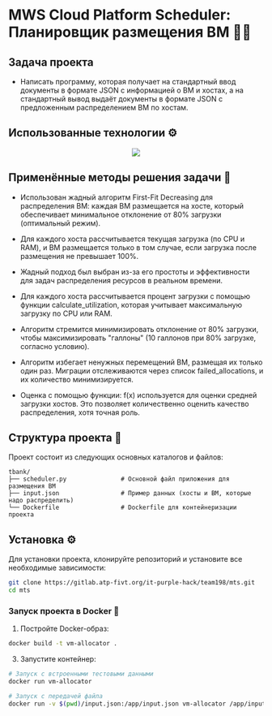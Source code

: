 # MWS Cloud Platform Scheduler: Планировщик размещения ВМ 👨‍💻


## Задача проекта

* Написать программу, которая получает на стандартный ввод документы в формате JSON с информацией о ВМ и хостах, а на стандартный вывод выдаёт документы в формате JSON с предложенным распределением ВМ по хостам.


## Использованные технологии ⚙️
<p align="center">
  <a href="https://go-skill-icons.vercel.app/">
    <img src="https://go-skill-icons.vercel.app/api/icons?i=linux,python,pycharm,docker&theme=dark"/>
  </a>
</p>

## Применённые методы решения задачи 🚀

* Использован жадный алгоритм First-Fit Decreasing для распределения ВМ: каждая ВМ размещается на хосте, который обеспечивает минимальное отклонение от 80% загрузки (оптимальный режим).
* Для каждого хоста рассчитывается текущая загрузка (по CPU и RAM), и ВМ размещается только в том случае, если загрузка после размещения не превышает 100%.
* Жадный подход был выбран из-за его простоты и эффективности для задач распределения ресурсов в реальном времени.

* Для каждого хоста рассчитывается процент загрузки с помощью функции calculate_utilization, которая учитывает максимальную загрузку по CPU или RAM.
* Алгоритм стремится минимизировать отклонение от 80% загрузки, чтобы максимизировать "галлоны" (10 галлонов при 80% загрузке, согласно условию).

* Алгоритм избегает ненужных перемещений ВМ, размещая их только один раз. Миграции отслеживаются через список failed_allocations, и их количество минимизируется.
* Оценка с помощью функции: f(x) используется для оценки средней загрузки хостов. Это позволяет количественно оценить качество распределения, хотя точная роль.

## Структура проекта 📂

Проект состоит из следующих основных каталогов и файлов:

```
tbank/
├── scheduler.py               # Основной файл приложения для размещения ВМ
├── input.json                 # Пример данных (хосты и ВМ, которые надо распределить)
└── Dockerfile                 # Dockerfile для контейнеризации проекта
``` 


## Установка ⚙️

Для установки проекта, клонируйте репозиторий и установите все необходимые зависимости:

```bash
git clone https://gitlab.atp-fivt.org/it-purple-hack/team198/mts.git
cd mts
```

### Запуск проекта в Docker 🐳

1. Постройте Docker-образ:

```bash
docker build -t vm-allocator .
```

3. Запустите контейнер:

```bash
# Запуск с встроенными тестовыми данными
docker run vm-allocator

# Запуск с передачей файла
docker run -v $(pwd)/input.json:/app/input.json vm-allocator /app/input.json > result.json
```
